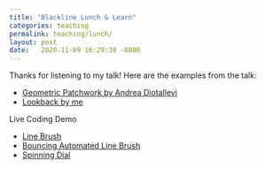 ```yaml
---
title: "Blackline Lunch & Learn"
categories: teaching
permalink: teaching/lunch/
layout: post
date:   2020-11-09 16:29:30 -0800
---
```


Thanks for listening to my talk! Here are the examples from the talk:

* [Geometric Patchwork by Andrea Diotallevi](https://www.openprocessing.org/sketch/667113)
* [Lookback by me](https://adamtigar.com/projects/lookback)

Live Coding Demo
* [Line Brush](https://editor.p5js.org/tigar/sketches/ObT3FOtJW)
* [Bouncing Automated Line Brush](https://editor.p5js.org/tigar/sketches/LmKcsseaC)
* [Spinning Dial](https://editor.p5js.org/tigar/sketches/LUOddsj1x)


